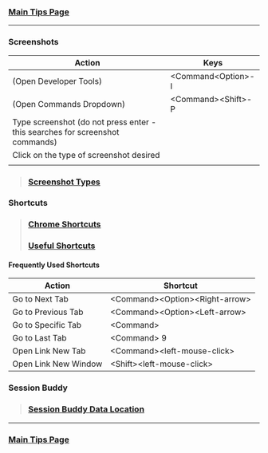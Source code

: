 ### [Main Tips Page](/Users/sfulle176/Src/docs/tips.md)

----------

### Screenshots

| Action                                                                       | Keys                 |
|------------------------------------------------------------------------------|----------------------|
| (Open Developer Tools)                                                       | \<Command\<Option>-I |
| (Open Commands Dropdown)                                                     | \<Command>\<Shift>-P |
| Type screenshot (do not press enter - this searches for screenshot commands)<br> |                      |
| Click on the type of screenshot desired                                      |                      |
|                                                                              |                      |

> ### [Screenshot Types](https://www.businessinsider.com/how-to-screenshot-on-google-chrome)

### Shortcuts
> ### [Chrome Shortcuts](https://support.google.com/chrome/answer/157179?co=GENIE.Platform%3DDesktop&hl=en#zippy=%2Ctab-and-window-shortcuts%2Cgoogle-chrome-feature-shortcuts%2Caddress-bar-shortcuts%2Cwebpage-shortcuts%2Cmouse-shortcuts)
> ### [Useful Shortcuts](https://blog.hubspot.com/sales/chrome-keyboard-shortcuts)

#### Frequently Used Shortcuts
| Action               | Shortcut                          |
|----------------------|-----------------------------------|
| Go to Next Tab       | \<Command>\<Option>\<Right-arrow> |
| Go to Previous Tab   | \<Command>\<Option>\<Left-arrow>  |
| Go to Specific Tab   | \<Command><number>                |
| Go to Last Tab       | \<Command> 9                      |
| Open Link New Tab    | \<Command>\<left-mouse-click>     |
| Open Link New Window | \<Shift>\<left-mouse-click>       |

### Session Buddy
> ### [Session Buddy Data Location](https://sessionbuddy.com/data-location/)

----------

### [Main Tips Page](/Users/sfulle176/Src/docs/tips.md)
